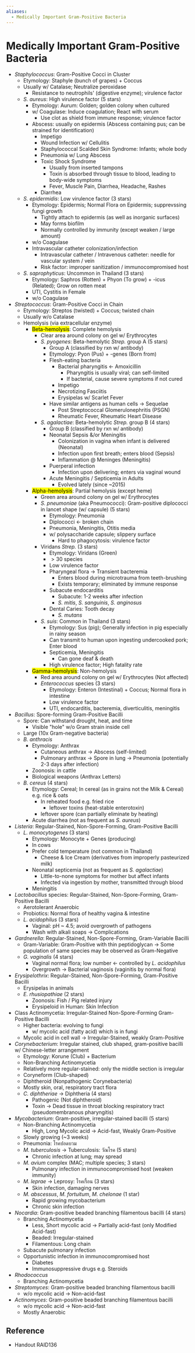 ```yaml
---
aliases:
  - Medically Important Gram-Positive Bacteria
---
```


# Medically Important Gram-Positive Bacteria

- *Staphylococcus*: Gram-Positive Cocci in Cluster
	- Etymology: Staphyle (bunch of grapes) + Coccus
	- Usually w/ Catalase; Neutralize peroxidase
		- Resistance to neutrophils' (digestive enzyme); virulence factor
	- *S. aureus*: High virulence factor (5 stars)
		- Etymology: Aurum: Golden; golden colony when cultured
		- w/ Coagulase: Induce coagulation; React with serum
			- Use clot as shield from immune response; virulence factor
		- Abscess: usually on epidermis (Abscess containing pus; can be strained for identification)
			- Impetigo
			- Wound Infection w/ Cellulitis
			- Staphylococcal Scalded Skin Syndrome: Infants; whole body
			- Pneumonia w/ Lung Abscess
			- Toxic Shock Syndrome
				- Usually from inserted tampons
				- Toxin is absorbed through tissue to blood, leading to body-wide symptoms
				- Fever, Muscle Pain, Diarrhea, Headache, Rashes
			- Diarrhea
	- *S. epidermidis*: Low virulence factor (3 stars)
		- Etymology: Epidermis; Normal Flora on Epidermis; supprevssing fungi growth
			- Tightly attach to epidermis (as well as inorganic surfaces)
			- May forms biofilm
			- Normally controlled by immunity (except weaken / large amount)
		- w/o Coagulase
		- Intravascular catheter colonization/infection
			- Intravascular catheter / Intravenous catheter: needle for vascular system / vein
			- Risk factor: improper sanitization / immunocompromised host
	- *S. saprophyticus*: Uncommon in Thailand (3 stars)
		- Etymology: Saphros (Rotten) + Phyon (To grow) + -icus (Related); Grow on rotten meat
		- UTI, Cystitis in Female
		- w/o Coagulase
- *Streptococcus*: Gram-Positive Cocci in Chain
	- Etymology: Streptos (twisted) + Coccus; twisted chain
	- Usually w/o Catalase
	- Hemolysis (via extracellular enzyme)
		- <mark class="hltr-yellow">Beta-hemolysis</mark>: Complete hemolysis
			- Clear area around colony on gel w/ Erythrocytes
			- *S. pyogenes*: Beta-hemolytic *Strep.* group A (5 stars)
				- Group A (classified by rxn w/ antibody)
				- Etymology: Pyon (Pus) + -genes (Born from)
				- Flesh-eating bacteria
					- Bacterial pharyngitis ← Amoxicillin
						- Pharyngitis is usually viral; can self-limited
						- If bacterial, cause severe symptoms if not cured
					- Impetigo
					- Necrotizing Fasciitis
					- Erysipelas w/ Scarlet Fever
				- Have similar antigens as human cells → Sequelae
					- Post Streptococcal Glomerulonephritis (PSGN)
					- Rheumatic Fever, Rheumatic Heart Disease
			- *S. agalactiae*: Beta-hemolytic *Strep.* group B (4 stars)
				- Group B (classified by rxn w/ antibody)
				- Neonatal Sepsis &/or Meningitis
					- Colonization in vagina when infant is delivered (Neonatal)
					- Infection upon first breath; enters blood (Sepsis)
					- Inflammation @ Meninges (Meningitis)
				- Puerperal infection
					- Infection upon delivering; enters via vaginal wound
				- Acute Meningitis / Septicemia in Adults
					- Evolved lately (since ~2015)
		- <mark class="hltr-green">Alpha-hemolysis</mark>: Partial hemolysis (except heme)
			- Green area around colony on gel w/ Erythrocytes
			- *S. pneumoniae* (aka Pneumococci): Gram-positive diplococci in lancet shape (w/ capsule) (5 stars)
				- Etymology: Pneumonia
				- Diplococci ← broken chain
				- Pneumonia, Meningitis, Otitis media
				- w/ polysaccharide capsule; slippery surface
					- Hard to phagocytosis: virulence factor
			- Viridans *Strep.* (3 stars)
				- Etymology: Viridans (Green)
				- $> 30$ species
				- Low virulence factor
				- Pharyngeal flora → Transient bacteremia
					- Enters blood during microtrauma from teeth-brushing
					- Exists temporary; eliminated by immune response
				- Subacute endocarditis
					- Subacute: 1-2 weeks after infection
					- *S. mitis*, *S. sanguinis*, *S. anginosus*
				- Dental Caries: Tooth decay
					- *S. mutans*
			- *S. suis*: Common in Thailand (3 stars)
				- Etymology: Sus (pig); Generally infection in pig especially in rainy season
				- Can transmit to human upon ingesting undercooked pork; Enter blood
				- Septicemia, Meningitis
					- Can gone deaf & death
				- High virulence factor; High fatality rate
		- <mark class="hltr-red">Gamma-hemolysis</mark>: Non-hemolysis
			- Red area around colony on gel w/ Erythrocytes (Not affected)
			- *Enterococcus* species (3 stars)
				- Etymology: Enteron (Intestinal) + Coccus; Normal flora in intestine
				- Low virulence factor
				- UTI, endocarditis, bacteremia, diverticulitis, meningitis
- *Bacillus*: Spore-forming Gram-Positive Bacilli
	- Spore: Can withstand drought, heat, and time
		- Visible "hole" w/o Gram strain inside cell
	- Large (10x Gram-negative bacteria)
	- *B. anthracis*
		- Etymology: Anthrax
			- Cutaneous anthrax → Abscess (self-limited)
			- Pulmonary anthrax → Spore in lung → Pneumonia (potentially 2-3 days after infection)
		- Zoonosis: in cattle  
		- Biological weapons (Anthrax Letters)
	- *B. cereus* (4 stars)
		- Etymology: Cereal; In cereal (as in grains not the Milk & Cereal) e.g. rice & oats
			- In reheated food e.g. fried rice
				- leftover toxins (heat-stable enterotoxin)
			- leftover spore (can partially eliminate by heating)
		- Acute diarrhea (not as frequent as *S. aureus*)
- *Listeria*: Regular-Stained, Non-Spore-Forming, Gram-Positive Bacilli
	- *L. monocytogenes* (3 stars)
		- Etymology: Monocyte + Genes (producing)
		- In cows
		- Prefer cold temperature (not common in Thailand)
			- Cheese & Ice Cream (derivatives from improperly pasteurized milk)
		- Neonatal septicemia (not as frequent as *S. agalactiae*)
			- Little-to-none symptoms for mother but affect infants
			- Infected via ingestion by mother, transmitted through blood
		- Meningitis
- *Lactobacillus* species: Regular-Stained, Non-Spore-Forming, Gram-Positive Bacilli
	- Aerotolerant Anaerobic
	- Probiotics: Normal flora of healthy vagina & intestine
	- *L. acidophilus* (3 stars)
		- Vaginal: pH ~ 4.5; avoid overgrowth of pathogens
		- Wash with alkali soaps → Complications
- *Gardnerella*: Regular-Stained, Non-Spore-Forming, Gram-Variable Bacilli
	- Gram-Variable: Gram-Positive with thin peptidoglycan → Some population of same species may be observed as Gram-Negative
	- *G. vaginalis* (4 stars)
		- Vaginal normal flora; low number ← controlled by *L. acidophilus*
		- Overgrowth → Bacterial vaginosis (vaginitis by normal flora)
- *Erysipelothrix*: Regular-Stained, Non-Spore-Forming, Gram-Positive Bacilli
	- Erysipelas in animals
	- *E. rhusiopathiae* (2 stars)
		- Zoonosis: Fish / Pig related injury
		- Erysipeloid in Human: Skin Infection
- Class Actinomycetia: Irregular-Stained Non-Spore-Forming Gram-Positive Bacilli
	- Higher bacteria: evolving to fungi
		- w/ mycolic acid (fatty acid) which is in fungi
	- Mycolic acid in cell wall → Irregular-Stained, weakly Gram-Positive
- *Corynebacterium*: Irregular stained, club shaped, gram-positive bacilli w/ Chinese-letter arrangement
	- Etymology: Korune (Club) + Bacterium
	- Non-Branching Actinomycetia
	- Relatively more regular-stained: only the middle section is irregular
	- Coryneform (Club-shaped)
	- Diphtheroid (Nonpathogenic Corynebacteria)
	- Mostly skin, oral, respiratory tract flora
	- *C. diphtheriae* → Diphtheria (4 stars)
		- Pathogenic (Not diphtheroid)
		- Toxin → Dead tissue in throat blocking respiratory tract (pseudomembranous pharyngitis)
- *Mycobacterium*: Gram-positive, irregular-stained bacilli (5 stars)
	- Non-Branching Actinomycetia
		- High, Long Mycolic acid → Acid-fast, Weakly Gram-Positive
	- Slowly growing (~3 weeks)
	- Pneumonia: โรคปอดบวม
	- *M. tuberculosis* → Tuberculosis: วัณโรค (5 stars)
		- Chronic infection at lung; may spread
	- *M. avium* complex (MAC; multiple species; 3 stars)
		- Pulmonary infection in immunocompromised host (weaken immunity)
	- *M. leprae* → Leprosy: โรคเรื้อน (3 stars)
		- Skin infection, damaging nerves
	- *M. abscessus*, *M. fortuitum*, *M. chelonae* (1 star)
		- Rapid growing mycobacterium
		- Chronic skin infection
- *Nocardia*: Gram-positive beaded branching filamentous bacilli (4 stars)
	- Branching Actinomycetia
		- Less, Short mycolic acid → Partially acid-fast (only Modified Acid-fast)
		- Beaded: Irregular-stained
		- Filamentous: Long chain
	- Subacute pulmonary infection
	- Opportunistic infection in immunocompromised host
		- Diabetes
		- Immunosuppressive drugs e.g. Steroids
- *Rhodococcus*
	- Branching Actinomycetia
- *Streptomyces*: Gram-positive beaded branching filamentous bacilli
	- w/o mycolic acid → Non-acid-fast
- *Actinomyces*: Gram-positive beaded branching filamentous bacilli
	- w/o mycolic acid → Non-acid-fast
	- Mostly Anaerobic

## Reference

- Handout RAID136
